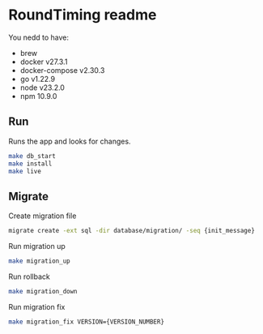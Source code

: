 # RoundTiming readme

You nedd to have:

- brew
- docker v27.3.1
- docker-compose v2.30.3
- go v1.22.9
- node v23.2.0
- npm 10.9.0

## Run

Runs the app and looks for changes.

```bash
make db_start
make install
make live
```

## Migrate

Create migration file

```bash
migrate create -ext sql -dir database/migration/ -seq {init_message}
```

Run migration up

```bash
make migration_up
```

Run rollback

```bash
make migration_down
```

Run migration fix

```bash
make migration_fix VERSION={VERSION_NUMBER}
```
